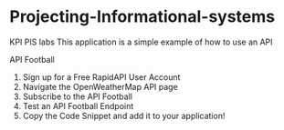 # Projecting-Informational-systems
KPI PIS labs
This application is a simple example of how to use an API

API Football
1. Sign up for a Free RapidAPI User Account
2. Navigate the OpenWeatherMap API page
3. Subscribe to the API Football
4. Test an  API Football Endpoint
5. Copy the Code Snippet and add it to your application!
